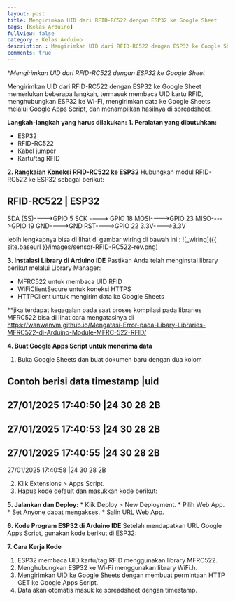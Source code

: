 ```yaml
---
layout: post
title: Mengirimkan UID dari RFID-RC522 dengan ESP32 ke Google Sheet
tags: [Kelas Arduino]
fullview: false
category : Kelas Arduino
description : Mengirimkan UID dari RFID-RC522 dengan ESP32 ke Google Sheet
comments: true
---
```

**Mengirimkan UID dari RFID-RC522 dengan ESP32 ke Google Sheet*

Mengirimkan UID dari RFID-RC522 dengan ESP32 ke Google Sheet memerlukan beberapa langkah, termasuk membaca UID kartu RFID, menghubungkan ESP32 ke Wi-Fi, mengirimkan data ke Google Sheets melalui Google Apps Script, dan menampilkan hasilnya di spreadsheet.

**Langkah-langkah yang harus dilakukan:**
**1. Peralatan yang dibutuhkan:**
* ESP32
* RFID-RC522
* Kabel jumper
* Kartu/tag RFID

**2. Rangkaian Koneksi RFID-RC522 ke ESP32**
Hubungkan modul RFID-RC522 ke ESP32 sebagai berikut:

RFID-RC522 |	ESP32
-----------------
SDA (SS)---->GPIO 5
SCK	----> GPIO 18
MOSI---->GPIO 23
MISO---->GPIO 19
GND---->GND
RST---->GPIO 22
3.3V---->3.3V

lebih lengkapnya bisa di lihat di gambar wiring di bawah ini :
![_wiring]({{ site.baseurl }}/images/sensor-RFID-RC522-rev.png)

**3. Instalasi Library di Arduino IDE**
Pastikan Anda telah menginstal library berikut melalui Library Manager:
* MFRC522 untuk membaca UID RFID
* WiFiClientSecure untuk koneksi HTTPS
* HTTPClient untuk mengirim data ke Google Sheets

**jika terdapat kegagalan pada saat proses kompilasi pada libraries MFRC522 bisa di lihat cara mengatasinya di https://wanwanvm.github.io/Mengatasi-Error-pada-Libary-Libraries-MFRC522-di-Arduino-Module-MFRC-522-RFID/

**4. Buat Google Apps Script untuk menerima data**
1. Buka Google Sheets dan buat dokumen baru dengan dua kolom

Contoh berisi data 
timestamp	          |uid
--------------------------------
27/01/2025 17:40:50	|24 30 28 2B
--------------------------------
27/01/2025 17:40:53	|24 30 28 2B
--------------------------------
27/01/2025 17:40:55	|24 30 28 2B
--------------------------------
27/01/2025 17:40:58	|24 30 28 2B

2. Klik Extensions > Apps Script.
3. Hapus kode default dan masukkan kode berikut:

<script src="https://gist.github.com/wanwanvm/8441d08b73624f289e28df39c7c6b6fc.js"></script>

**5. Jalankan dan Deploy:**
    * Klik Deploy > New Deployment.
    * Pilih Web App.
    * Set Anyone dapat mengakses.
    * Salin URL Web App.

**6. Kode Program ESP32 di Arduino IDE**
Setelah mendapatkan URL Google Apps Script, gunakan kode berikut di ESP32:

<script src="https://gist.github.com/wanwanvm/73de2300ba6ea39f0880c3411bdec428.js"></script>

**7. Cara Kerja Kode**
1. ESP32 membaca UID kartu/tag RFID menggunakan library MFRC522.
2. Menghubungkan ESP32 ke Wi-Fi menggunakan library WiFi.h.
3. Mengirimkan UID ke Google Sheets dengan membuat permintaan HTTP GET ke Google Apps Script.
4. Data akan otomatis masuk ke spreadsheet dengan timestamp.
